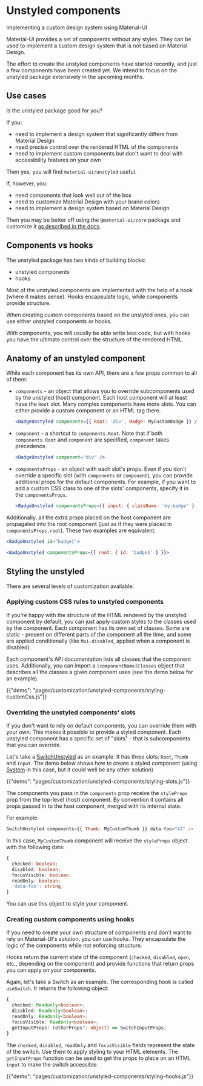 # Unstyled components

<p class="description">Implementing a custom design system using Material-UI</p>

Material-UI provides a set of components without any styles. They can be used to implement a custom design system that is not based on Material Design.

The effort to create the unstyled components have started recently, and just a few components have been created yet.
We intend to focus on the unstyled package extensively in the upcoming months.

## Use cases

Is the unstyled package good for you?

If you:

- need to implement a design system that significantly differs from Material Design
- need precise control over the rendered HTML of the components
- need to implement custom components but don't want to deal with accessibility features on your own

Then yes, you will find `material-ui/unstyled` useful.

If, however, you:

- need components that look well out of the box
- need to customize Material Design with your brand colors
- need to implement a design system based on Material Design

Then you may be better off using the `@material-ui/core` package and customize it [as described in the docs](../how-to-customize).

## Components vs hooks

The unstyled package has two kinds of building blocks:

- unstyled components
- hooks

Most of the unstyled components are implemented with the help of a hook (where it makes sense). Hooks encapsulate logic, while components provide structure.

When creating custom components based on the unstyled ones, you can use either unstyled components or hooks.

With components, you will usually be able write less code, but with hooks you have the ultimate control over the structure of the rendered HTML.

## Anatomy of an unstyled component

While each component has its own API, there are a few props common to all of them:

- `components` - an object that allows you to override subcomponents used by the unstyled (host) component. Each host component will at least have the `Root` slot. Many complex components have more slots. You can either provide a custom component or an HTML tag there.

  ```jsx
  <BadgeUnstyled components={{ Root: 'div', Badge: MyCustomBadge }} />
  ```

- `component` - a shortcut to `components.Root`. Note that if both `components.Root` and `component` are specified, `component` takes precedence.

  ```jsx
  <BadgeUnstyled component="div" />
  ```

- `componentsProps` - an object with each slot's props. Even if you don't override a specific slot (with `components` or `component`), you can provide additional props for the default components. For example, if you want to add a custom CSS class to one of the slots' components, specify it in the `componentsProps`.

  ```jsx
  <BadgeUnstyled componentsProps={{ input: { className: 'my-badge' } }} />
  ```

Additionally, all the extra props placed on the host component are propagated into the root component (just as if they were placed in `componentsProps.root`). These two examples are equivalent:

```jsx
<BadgeUnstyled id="badge1">
```

```jsx
<BadgeUnstyled componentsProps={{ root: { id: 'badge1' } }}>
```

## Styling the unstyled

There are several levels of customization available:

### Applying custom CSS rules to unstyled components

If you're happy with the structure of the HTML rendered by the unstyled component by default, you can just apply custom styles to the classes used by the component. Each component has its own set of classes. Some are static - present on different parts of the component all the time, and some are applied conditionally (like `Mui-disabled`, applied when a component is disabled).

Each component's API documentation lists all classes that the component uses. Additionally, you can import a `[componentName]Classes` object that describes all the classes a given component uses (see the demo below for an example).

{{"demo": "pages/customization/unstyled-components/styling-customCss.js"}}

### Overriding the unstyled components' slots

If you don't want to rely on default components, you can override them with your own. This makes it possible to provide a styled component. Each unstyled component has a specific set of "slots" - that is subcomponents that you can override.

Let's take a [SwitchUnstyled](../api/switchUnstyled) as an example. It has three slots: `Root`, `Thumb` and `Input`. The demo below shows how to create a styled component (using [System](system/styled/) in this case, but it could well be any other solution)

{{"demo": "pages/customization/unstyled-components/styling-slots.js"}}

The components you pass in the `components` prop receive the `styleProps` prop from the top-level (host) component. By convention it contains all props passed in to the host component, merged with its internal state.

For example:

```jsx
SwitchUnstyled components={{ Thumb: MyCustomThumb }} data-foo="42" />
```

In this case, `MyCustomThumb` component will receive the `styleProps` object with the following data:

```ts
{
  checked: boolean;
  disabled: boolean;
  focusVisible: boolean;
  readOnly: boolean;
  'data-foo': string;
}
```

You can use this object to style your component.

### Creating custom components using hooks

If you need to create your own structure of components and don't want to rely on Material-UI's solution, you can use hooks. They encapsulate the logic of the components while not enforcing structure.

Hooks return the current state of the component (`checked`, `disabled`, `open`, etc., depending on the component) and provide functions that return props you can apply on your components.

Again, let's take a Switch as an example. The corresponding hook is called `useSwitch`. It returns the following object:

```ts
{
  checked: Readonly<boolean>;
  disabled: Readonly<boolean>;
  readOnly: Readonly<boolean>;
  focusVisible: Readonly<boolean>;
  getInputProps: (otherProps?: object) => SwitchInputProps;
}

```

The `checked`, `disabled`, `readOnly` and `focusVisible` fields represent the state of the switch. Use them to apply styling to your HTML elements. The `getInputProps` function can be used to get the props to place on an HTML `input` to make the switch accessible.

{{"demo": "pages/customization/unstyled-components/styling-hooks.js"}}
